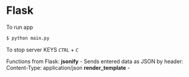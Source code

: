 # Flask
To run app
```bash
$ python main.py
```

To stop server KEYS *`CTRL`* + *`C`*

Functions from Flask:
**jsonify** - Sends entered data as JSON by header: Content-Type: application/json
**render_template** - 